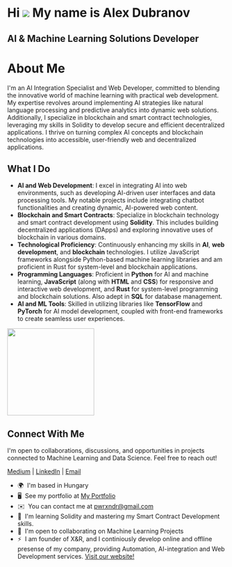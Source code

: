 Hi ![](https://user-images.githubusercontent.com/18350557/176309783-0785949b-9127-417c-8b55-ab5a4333674e.gif) My name is Alex Dubranov
==========================================================================================================================================

AI & Machine Learning Solutions Developer
------------------------------------------

# About Me

I'm an AI Integration Specialist and Web Developer, committed to blending the innovative world of machine learning with practical web development. My expertise revolves around implementing AI strategies like natural language processing and predictive analytics into dynamic web solutions. Additionally, I specialize in blockchain and smart contract technologies, leveraging my skills in Solidity to develop secure and efficient decentralized applications. I thrive on turning complex AI concepts and blockchain technologies into accessible, user-friendly web and decentralized applications.

## What I Do

- **AI and Web Development**: I excel in integrating AI into web environments, such as developing AI-driven user interfaces and data processing tools. My notable projects include integrating chatbot functionalities and creating dynamic, AI-powered web content.
- **Blockchain and Smart Contracts**: Specialize in blockchain technology and smart contract development using **Solidity**. This includes building decentralized applications (DApps) and exploring innovative uses of blockchain in various domains.
- **Technological Proficiency**: Continuously enhancing my skills in **AI**, **web development**, and **blockchain** technologies. I utilize JavaScript frameworks alongside Python-based machine learning libraries and am proficient in Rust for system-level and blockchain applications.
- **Programming Languages**: Proficient in **Python** for AI and machine learning, **JavaScript** (along with **HTML** and **CSS**) for responsive and interactive web development, and **Rust** for system-level programming and blockchain solutions. Also adept in **SQL** for database management.
- **AI and ML Tools**: Skilled in utilizing libraries like **TensorFlow** and **PyTorch** for AI model development, coupled with front-end frameworks to create seamless user experiences.

<a href="https://github.com/PWRXNDR/convoychat">
  <img height=200 align="center" src="https://github-readme-stats.vercel.app/api/top-langs?username=PWRXNDR&hide_progress=true&theme=tokyonight&layout=compact&langs_count=10&card_width=320" />
</a>

## Connect With Me

I'm open to collaborations, discussions, and opportunities in projects connected to Machine Learning and Data Science. Feel free to reach out!

[Medium](https://medium.com/@pwrxndr) | [LinkedIn](https://www.linkedin.com/in/aleksandr-dubranov-394481281/) | [Email](mailto:pwrxndr@gmail.com)


* 🌍  I'm based in Hungary
* 🖥️  See my portfolio at [My Portfolio](https://pwrxndr.github.io/Alex_Dubranov/)
* ✉️  You can contact me at [pwrxndr@gmail.com](mailto:pwrxndr@gmail.com)
* 🧠  I'm learning Solidity and mastering my Smart Contract Development skills.
* 🤝  I'm open to collaborating on Machine Learning Projects
* ⚡  I am founder of X&R, and I continiously develop online and offline presense of my company, providing Automation, AI-integration and Web Development services. [Visit our website!](https://pwrxndr.github.io/xnr_website/)
